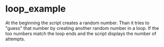 # loop_example
At the beginning the script creates a random number.
Than it tries to "guess" that number by creating another random number in a loop.
If the too numbers match the loop ends and the script displays the number of attempts.
